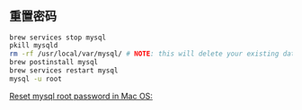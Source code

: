 #

## 重置密码

```bash
brew services stop mysql
pkill mysqld
rm -rf /usr/local/var/mysql/ # NOTE: this will delete your existing database!!!
brew postinstall mysql
brew services restart mysql
mysql -u root
```

[Reset mysql root password in Mac OS:](https://gist.github.com/zubaer-ahammed/c81c9a0e37adc1cb9a6cdc61c4190f52)
